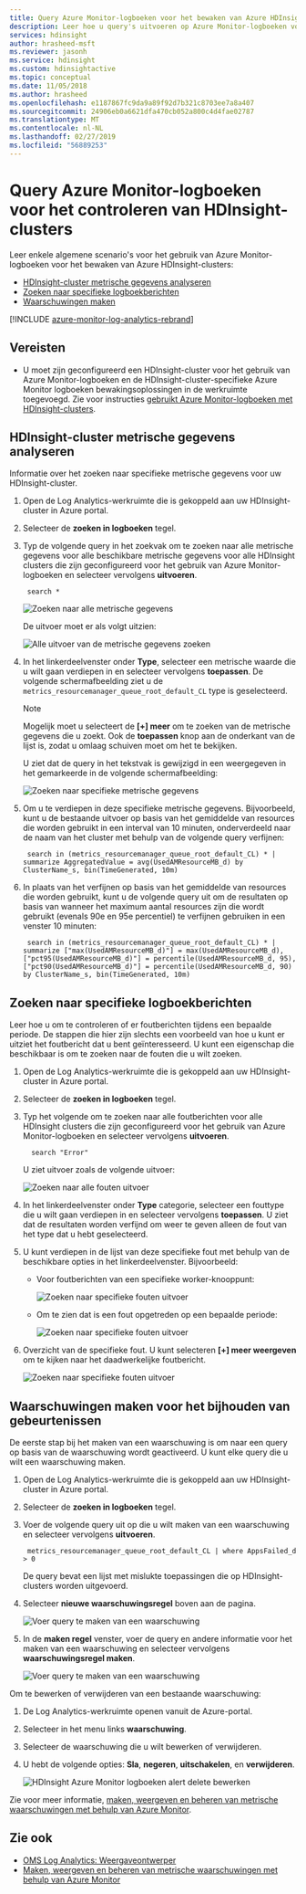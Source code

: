 ```yaml
---
title: Query Azure Monitor-logboeken voor het bewaken van Azure HDInsight-clusters
description: Leer hoe u query's uitvoeren op Azure Monitor-logboeken voor het bewaken van taken die worden uitgevoerd in een HDInsight-cluster.
services: hdinsight
author: hrasheed-msft
ms.reviewer: jasonh
ms.service: hdinsight
ms.custom: hdinsightactive
ms.topic: conceptual
ms.date: 11/05/2018
ms.author: hrasheed
ms.openlocfilehash: e1187867fc9da9a89f92d7b321c8703ee7a8a407
ms.sourcegitcommit: 24906eb0a6621dfa470cb052a800c4d4fae02787
ms.translationtype: MT
ms.contentlocale: nl-NL
ms.lasthandoff: 02/27/2019
ms.locfileid: "56889253"
---
```

# <a name="query-azure-monitor-logs-to-monitor-hdinsight-clusters"></a>Query Azure Monitor-logboeken voor het controleren van HDInsight-clusters

Leer enkele algemene scenario's voor het gebruik van Azure Monitor-logboeken voor het bewaken van Azure HDInsight-clusters:

* [HDInsight-cluster metrische gegevens analyseren](#analyze-hdinsight-cluster-metrics)
* [Zoeken naar specifieke logboekberichten](#search-for-specific-log-messages)
* [Waarschuwingen maken](#create-alerts-for-tracking-events)

[!INCLUDE [azure-monitor-log-analytics-rebrand](../../includes/azure-monitor-log-analytics-rebrand.md)]

## <a name="prerequisites"></a>Vereisten

* U moet zijn geconfigureerd een HDInsight-cluster voor het gebruik van Azure Monitor-logboeken en de HDInsight-cluster-specifieke Azure Monitor logboeken bewakingsoplossingen in de werkruimte toegevoegd. Zie voor instructies [gebruikt Azure Monitor-logboeken met HDInsight-clusters](hdinsight-hadoop-oms-log-analytics-tutorial.md).

## <a name="analyze-hdinsight-cluster-metrics"></a>HDInsight-cluster metrische gegevens analyseren

Informatie over het zoeken naar specifieke metrische gegevens voor uw HDInsight-cluster.

1. Open de Log Analytics-werkruimte die is gekoppeld aan uw HDInsight-cluster in Azure portal.
2. Selecteer de **zoeken in logboeken** tegel.
3. Typ de volgende query in het zoekvak om te zoeken naar alle metrische gegevens voor alle beschikbare metrische gegevens voor alle HDInsight clusters die zijn geconfigureerd voor het gebruik van Azure Monitor-logboeken en selecteer vervolgens **uitvoeren**.

        search *

    ![Zoeken naar alle metrische gegevens](./media/hdinsight-hadoop-oms-log-analytics-use-queries/hdinsight-log-analytics-search-all-metrics.png "zoeken naar alle metrische gegevens")

    De uitvoer moet er als volgt uitzien:

    ![Alle uitvoer van de metrische gegevens zoeken](./media/hdinsight-hadoop-oms-log-analytics-use-queries/hdinsight-log-analytics-search-all-metrics-output.png "uitvoer van alle metrische gegevens zoeken")

5. In het linkerdeelvenster onder **Type**, selecteer een metrische waarde die u wilt gaan verdiepen in en selecteer vervolgens **toepassen**. De volgende schermafbeelding ziet u de `metrics_resourcemanager_queue_root_default_CL` type is geselecteerd.

    > [!NOTE]  
    > Mogelijk moet u selecteert de **[+] meer** om te zoeken van de metrische gegevens die u zoekt. Ook de **toepassen** knop aan de onderkant van de lijst is, zodat u omlaag schuiven moet om het te bekijken.

    U ziet dat de query in het tekstvak is gewijzigd in een weergegeven in het gemarkeerde in de volgende schermafbeelding:

    ![Zoeken naar specifieke metrische gegevens](./media/hdinsight-hadoop-oms-log-analytics-use-queries/hdinsight-log-analytics-search-specific-metrics.png "zoeken naar specifieke metrische gegevens")

6. Om u te verdiepen in deze specifieke metrische gegevens. Bijvoorbeeld, kunt u de bestaande uitvoer op basis van het gemiddelde van resources die worden gebruikt in een interval van 10 minuten, onderverdeeld naar de naam van het cluster met behulp van de volgende query verfijnen:

        search in (metrics_resourcemanager_queue_root_default_CL) * | summarize AggregatedValue = avg(UsedAMResourceMB_d) by ClusterName_s, bin(TimeGenerated, 10m)

7. In plaats van het verfijnen op basis van het gemiddelde van resources die worden gebruikt, kunt u de volgende query uit om de resultaten op basis van wanneer het maximum aantal resources zijn die wordt gebruikt (evenals 90e en 95e percentiel) te verfijnen gebruiken in een venster 10 minuten:

        search in (metrics_resourcemanager_queue_root_default_CL) * | summarize ["max(UsedAMResourceMB_d)"] = max(UsedAMResourceMB_d), ["pct95(UsedAMResourceMB_d)"] = percentile(UsedAMResourceMB_d, 95), ["pct90(UsedAMResourceMB_d)"] = percentile(UsedAMResourceMB_d, 90) by ClusterName_s, bin(TimeGenerated, 10m)

## <a name="search-for-specific-log-messages"></a>Zoeken naar specifieke logboekberichten

Leer hoe u om te controleren of er foutberichten tijdens een bepaalde periode. De stappen die hier zijn slechts een voorbeeld van hoe u kunt er uitziet het foutbericht dat u bent geïnteresseerd. U kunt een eigenschap die beschikbaar is om te zoeken naar de fouten die u wilt zoeken.

1. Open de Log Analytics-werkruimte die is gekoppeld aan uw HDInsight-cluster in Azure portal.
2. Selecteer de **zoeken in logboeken** tegel.
3. Typ het volgende om te zoeken naar alle foutberichten voor alle HDInsight clusters die zijn geconfigureerd voor het gebruik van Azure Monitor-logboeken en selecteer vervolgens **uitvoeren**. 

         search "Error"

    U ziet uitvoer zoals de volgende uitvoer:

    ![Zoeken naar alle fouten uitvoer](./media/hdinsight-hadoop-oms-log-analytics-use-queries/hdinsight-log-analytics-search-all-errors-output.png "zoeken naar alle fouten-uitvoer")

4. In het linkerdeelvenster onder **Type** categorie, selecteer een fouttype die u wilt gaan verdiepen in en selecteer vervolgens **toepassen**.  U ziet dat de resultaten worden verfijnd om weer te geven alleen de fout van het type dat u hebt geselecteerd.
5. U kunt verdiepen in de lijst van deze specifieke fout met behulp van de beschikbare opties in het linkerdeelvenster. Bijvoorbeeld:

    - Voor foutberichten van een specifieke worker-knooppunt:

        ![Zoeken naar specifieke fouten uitvoer](./media/hdinsight-hadoop-oms-log-analytics-use-queries/hdinsight-log-analytics-search-specific-error-refined.png "zoeken naar specifieke fouten uitvoer")

    - Om te zien dat is een fout opgetreden op een bepaalde periode:

        ![Zoeken naar specifieke fouten uitvoer](./media/hdinsight-hadoop-oms-log-analytics-use-queries/hdinsight-log-analytics-search-specific-error-time.png "zoeken naar specifieke fouten uitvoer")

6. Overzicht van de specifieke fout. U kunt selecteren **[+] meer weergeven** om te kijken naar het daadwerkelijke foutbericht.

    ![Zoeken naar specifieke fouten uitvoer](./media/hdinsight-hadoop-oms-log-analytics-use-queries/hdinsight-log-analytics-search-specific-error-arrived.png "zoeken naar specifieke fouten uitvoer")

## <a name="create-alerts-for-tracking-events"></a>Waarschuwingen maken voor het bijhouden van gebeurtenissen

De eerste stap bij het maken van een waarschuwing is om naar een query op basis van de waarschuwing wordt geactiveerd. U kunt elke query die u wilt een waarschuwing maken.

1. Open de Log Analytics-werkruimte die is gekoppeld aan uw HDInsight-cluster in Azure portal.
2. Selecteer de **zoeken in logboeken** tegel.
3. Voer de volgende query uit op die u wilt maken van een waarschuwing en selecteer vervolgens **uitvoeren**.

        metrics_resourcemanager_queue_root_default_CL | where AppsFailed_d > 0

    De query bevat een lijst met mislukte toepassingen die op HDInsight-clusters worden uitgevoerd.

4. Selecteer **nieuwe waarschuwingsregel** boven aan de pagina.

    ![Voer query te maken van een waarschuwing](./media/hdinsight-hadoop-oms-log-analytics-use-queries/hdinsight-log-analytics-create-alert-query.png "Enter query om een waarschuwing te maken")

5. In de **maken regel** venster, voer de query en andere informatie voor het maken van een waarschuwing en selecteer vervolgens **waarschuwingsregel maken**.

    ![Voer query te maken van een waarschuwing](./media/hdinsight-hadoop-oms-log-analytics-use-queries/hdinsight-log-analytics-create-alert.png "Enter query om een waarschuwing te maken")

Om te bewerken of verwijderen van een bestaande waarschuwing:

1. De Log Analytics-werkruimte openen vanuit de Azure-portal.
2. Selecteer in het menu links **waarschuwing**.
3. Selecteer de waarschuwing die u wilt bewerken of verwijderen.
4. U hebt de volgende opties: **Sla**, **negeren**, **uitschakelen**, en **verwijderen**.

    ![HDInsight Azure Monitor logboeken alert delete bewerken](media/hdinsight-hadoop-oms-log-analytics-use-queries/hdinsight-log-analytics-edit-alert.png)

Zie voor meer informatie, [maken, weergeven en beheren van metrische waarschuwingen met behulp van Azure Monitor](../azure-monitor/platform/alerts-metric.md).

## <a name="see-also"></a>Zie ook

* [OMS Log Analytics: Weergaveontwerper](https://blogs.msdn.microsoft.com/wei_out_there_with_system_center/2016/07/03/oms-log-analytics-create-tiles-drill-ins-and-dashboards-with-the-view-designer/)
* [Maken, weergeven en beheren van metrische waarschuwingen met behulp van Azure Monitor](../azure-monitor/platform/alerts-metric.md)
